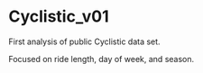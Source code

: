 # Cyclistic_v01
First analysis of public Cyclistic data set.

Focused on ride length, day of week, and season.
